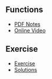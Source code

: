 ## Functions
+ [PDF Notes](https://github.com/mqhe/learning-materials/blob/main/python/functions/03-functions.pdf)
+ [Online Video](https://personalpages.manchester.ac.uk/staff/stefan.guettel/py/03-video.php)

## Exercise
+ [Exercise](https://personalpages.manchester.ac.uk/staff/stefan.guettel/py/03b-exercises.html)
+ [Solutions](https://github.com/mqhe/learning-materials/tree/main/python/functions/03-exercises-solution)
